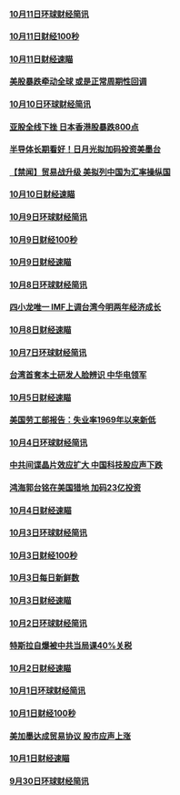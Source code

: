 #### [10月11日环球财经简讯](../pages/news208/a1395122.md?t=10121833) 

#### [10月11日财经100秒](../pages/news208/a1395097.md?t=10121833) 

#### [10月11日财经速瞄](../pages/news208/a1395020.md?t=10121833) 

#### [美股暴跌牵动全球 或是正常周期性回调](../pages/news208/a1395005.md?t=10121833) 

#### [10月10日环球财经简讯](../pages/news208/a1394977.md?t=10121833) 

#### [亚股全线下挫 日本香港股暴跌800点](../pages/news208/a1394956.md?t=10121833) 

#### [半导体长期看好！日月光拟加码投资美墨台](../pages/news208/a1394954.md?t=10121833) 

#### [【禁闻】贸易战升级 美拟列中国为汇率操纵国](../pages/news208/a1394887.md?t=10121833) 

#### [10月10日财经速瞄](../pages/news208/a1394883.md?t=10121833) 

#### [10月9日环球财经简讯](../pages/news208/a1394831.md?t=10121833) 

#### [10月9日财经100秒](../pages/news208/a1394812.md?t=10121833) 

#### [10月9日财经速瞄](../pages/news208/a1394741.md?t=10121833) 

#### [10月8日环球财经简讯](../pages/news208/a1394682.md?t=10121833) 

#### [四小龙唯一 IMF上调台湾今明两年经济成长](../pages/news208/a1394649.md?t=10121833) 

#### [10月8日财经速瞄](../pages/news208/a1394582.md?t=10121833) 

#### [10月7日环球财经简讯](../pages/news208/a1394527.md?t=10121833) 

#### [台湾首套本土研发人脸辨识 中华电领军](../pages/news208/a1394509.md?t=10121833) 

#### [10月5日财经速瞄](../pages/news208/a1394260.md?t=10121833) 

#### [美国劳工部报告：失业率1969年以来新低](../pages/news208/a1394221.md?t=10121833) 

#### [10月4日环球财经简讯](../pages/news208/a1394211.md?t=10121833) 

#### [中共间谍晶片效应扩大 中国科技股应声下跌](../pages/news208/a1394210.md?t=10121833) 

#### [鸿海郭台铭在美国猎地 加码23亿投资](../pages/news208/a1394184.md?t=10121833) 

#### [10月4日财经速瞄](../pages/news208/a1394104.md?t=10121833) 

#### [10月3日环球财经简讯](../pages/news208/a1394057.md?t=10121833) 

#### [10月3日财经100秒](../pages/news208/a1394034.md?t=10121833) 

#### [10月3日每日新鲜数](../pages/news208/a1393967.md?t=10121833) 

#### [10月3日财经速瞄](../pages/news208/a1393964.md?t=10121833) 

#### [10月2日环球财经简讯](../pages/news208/a1393924.md?t=10121833) 

#### [特斯拉自爆被中共当局课40%关税](../pages/news208/a1393910.md?t=10121833) 

#### [10月2日财经速瞄](../pages/news208/a1393834.md?t=10121833) 

#### [10月1日环球财经简讯](../pages/news208/a1393775.md?t=10121833) 

#### [10月1日财经100秒](../pages/news208/a1393754.md?t=10121833) 

#### [美加墨达成贸易协议 股市应声上涨](../pages/news208/a1393738.md?t=10121833) 

#### [10月1日财经速瞄](../pages/news208/a1393681.md?t=10121833) 

#### [9月30日环球财经简讯](../pages/news208/a1393638.md?t=10121833) 

